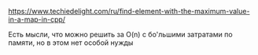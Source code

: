 https://www.techiedelight.com/ru/find-element-with-the-maximum-value-in-a-map-in-cpp/

Есть мысли, что можно решить за O(n) с бо'льшими затратами по памяти, но в этом нет особой нужды
